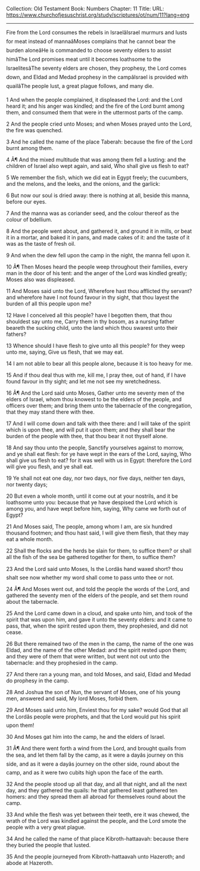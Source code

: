 Collection: Old Testament
Book: Numbers
Chapter: 11
Title: 
URL: https://www.churchofjesuschrist.org/study/scriptures/ot/num/11?lang=eng

---

Fire from the Lord consumes the rebels in IsraelâIsrael murmurs and lusts for meat instead of mannaâMoses complains that he cannot bear the burden aloneâHe is commanded to choose seventy elders to assist himâThe Lord promises meat until it becomes loathsome to the IsraelitesâThe seventy elders are chosen, they prophesy, the Lord comes down, and Eldad and Medad prophesy in the campâIsrael is provided with quailâThe people lust, a great plague follows, and many die.

1 And when the people complained, it displeased the Lord: and the Lord heard it; and his anger was kindled; and the fire of the Lord burnt among them, and consumed them that were in the uttermost parts of the camp.

2 And the people cried unto Moses; and when Moses prayed unto the Lord, the fire was quenched.

3 And he called the name of the place Taberah: because the fire of the Lord burnt among them.

4 Â¶ And the mixed multitude that was among them fell a lusting: and the children of Israel also wept again, and said, Who shall give us flesh to eat?

5 We remember the fish, which we did eat in Egypt freely; the cucumbers, and the melons, and the leeks, and the onions, and the garlick:

6 But now our soul is dried away: there is nothing at all, beside this manna, before our eyes.

7 And the manna was as coriander seed, and the colour thereof as the colour of bdellium.

8 And the people went about, and gathered it, and ground it in mills, or beat it in a mortar, and baked it in pans, and made cakes of it: and the taste of it was as the taste of fresh oil.

9 And when the dew fell upon the camp in the night, the manna fell upon it.

10 Â¶ Then Moses heard the people weep throughout their families, every man in the door of his tent: and the anger of the Lord was kindled greatly; Moses also was displeased.

11 And Moses said unto the Lord, Wherefore hast thou afflicted thy servant? and wherefore have I not found favour in thy sight, that thou layest the burden of all this people upon me?

12 Have I conceived all this people? have I begotten them, that thou shouldest say unto me, Carry them in thy bosom, as a nursing father beareth the sucking child, unto the land which thou swarest unto their fathers?

13 Whence should I have flesh to give unto all this people? for they weep unto me, saying, Give us flesh, that we may eat.

14 I am not able to bear all this people alone, because it is too heavy for me.

15 And if thou deal thus with me, kill me, I pray thee, out of hand, if I have found favour in thy sight; and let me not see my wretchedness.

16 Â¶ And the Lord said unto Moses, Gather unto me seventy men of the elders of Israel, whom thou knowest to be the elders of the people, and officers over them; and bring them unto the tabernacle of the congregation, that they may stand there with thee.

17 And I will come down and talk with thee there: and I will take of the spirit which is upon thee, and will put it upon them; and they shall bear the burden of the people with thee, that thou bear it not thyself alone.

18 And say thou unto the people, Sanctify yourselves against to morrow, and ye shall eat flesh: for ye have wept in the ears of the Lord, saying, Who shall give us flesh to eat? for it was well with us in Egypt: therefore the Lord will give you flesh, and ye shall eat.

19 Ye shall not eat one day, nor two days, nor five days, neither ten days, nor twenty days;

20 But even a whole month, until it come out at your nostrils, and it be loathsome unto you: because that ye have despised the Lord which is among you, and have wept before him, saying, Why came we forth out of Egypt?

21 And Moses said, The people, among whom I am, are six hundred thousand footmen; and thou hast said, I will give them flesh, that they may eat a whole month.

22 Shall the flocks and the herds be slain for them, to suffice them? or shall all the fish of the sea be gathered together for them, to suffice them?

23 And the Lord said unto Moses, Is the Lordâs hand waxed short? thou shalt see now whether my word shall come to pass unto thee or not.

24 Â¶ And Moses went out, and told the people the words of the Lord, and gathered the seventy men of the elders of the people, and set them round about the tabernacle.

25 And the Lord came down in a cloud, and spake unto him, and took of the spirit that was upon him, and gave it unto the seventy elders: and it came to pass, that, when the spirit rested upon them, they prophesied, and did not cease.

26 But there remained two of the men in the camp, the name of the one was Eldad, and the name of the other Medad: and the spirit rested upon them; and they were of them that were written, but went not out unto the tabernacle: and they prophesied in the camp.

27 And there ran a young man, and told Moses, and said, Eldad and Medad do prophesy in the camp.

28 And Joshua the son of Nun, the servant of Moses, one of his young men, answered and said, My lord Moses, forbid them.

29 And Moses said unto him, Enviest thou for my sake? would God that all the Lordâs people were prophets, and that the Lord would put his spirit upon them!

30 And Moses gat him into the camp, he and the elders of Israel.

31 Â¶ And there went forth a wind from the Lord, and brought quails from the sea, and let them fall by the camp, as it were a dayâs journey on this side, and as it were a dayâs journey on the other side, round about the camp, and as it were two cubits high upon the face of the earth.

32 And the people stood up all that day, and all that night, and all the next day, and they gathered the quails: he that gathered least gathered ten homers: and they spread them all abroad for themselves round about the camp.

33 And while the flesh was yet between their teeth, ere it was chewed, the wrath of the Lord was kindled against the people, and the Lord smote the people with a very great plague.

34 And he called the name of that place Kibroth-hattaavah: because there they buried the people that lusted.

35 And the people journeyed from Kibroth-hattaavah unto Hazeroth; and abode at Hazeroth.
